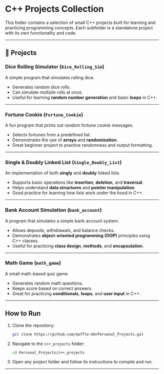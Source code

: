 # C++ Projects Collection 

This folder contains a selection of small C++ projects built for learning and practicing programming concepts. Each subfolder is a standalone project with its own functionality and code.

---

## 📂 Projects

### Dice Rolling Simulator (`Dice_Rolling_Sim`)
A simple program that simulates rolling dice.  
- Generates random dice rolls.
- Can simulate multiple rolls at once.
- Useful for learning **random number generation** and basic **loops** in C++.

---

### Fortune Cookie (`Fortune_Cookie`)
A fun program that prints out random fortune cookie messages.  
- Selects fortunes from a predefined list.
- Demonstrates the use of **arrays** and **randomization**.
- Great beginner project to practice randomness and output formatting.

---

### Single & Doubly Linked List (`Single_Doubly_List`)
An implementation of both **singly** and **doubly** linked lists.  
- Supports basic operations like **insertion**, **deletion**, and **traversal**.
- Helps understand **data structures** and **pointer manipulation**.
- Good practice for learning how lists work under the hood in C++.

---

### Bank Account Simulation (`bank_account`)
A program that simulates a simple bank account system.  
- Allows deposits, withdrawals, and balance checks.
- Demonstrates **object-oriented programming (OOP)** principles using C++ classes.
- Useful for practicing **class design**, **methods**, and **encapsulation**.

---

### Math Game (`math_game`)
A small math-based quiz game.  
- Generates random math questions.
- Keeps score based on correct answers.
- Great for practicing **conditionals**, **loops**, and **user input** in C++.

---

## How to Run

1. Clone the repository:
   ```bash
   git clone https://github.com/Gaffle-GH/Personal_Projects.git
   ```
2. Navigate to the `c++_projects` folder:
   ```bash
   cd Personal_Projects/c++_projects
   ```
3. Open any project folder and follow its instructions to compile and run.

---
